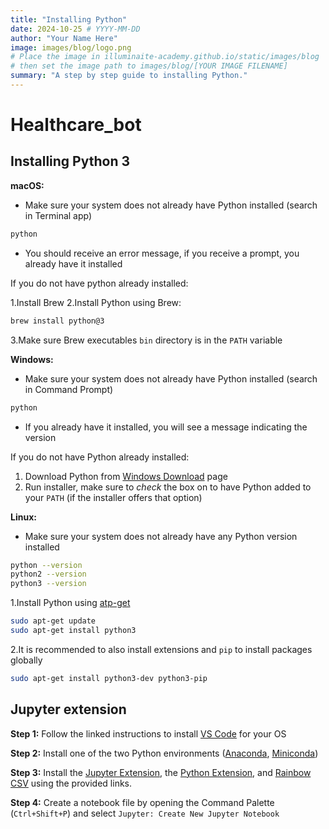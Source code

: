 ```yaml
---
title: "Installing Python"
date: 2024-10-25 # YYYY-MM-DD
author: "Your Name Here"
image: images/blog/logo.png
# Place the image in illuminaite-academy.github.io/static/images/blog
# then set the image path to images/blog/[YOUR IMAGE FILENAME]
summary: "A step by step guide to installing Python."
---
```


# Healthcare_bot

## Installing Python 3

**macOS:**

- Make sure your system does not already have Python installed (search in Terminal app)

```bash
python
```

- You should receive an error message, if you receive a prompt, you already have it installed

If you do not have python already installed:

1.Install Brew
2.Install Python using Brew:

```bash
brew install python@3
```

3.Make sure Brew executables `bin` directory is in the `PATH` variable

**Windows:**

- Make sure your system does not already have Python installed (search in Command Prompt)

```bash
python
```

- If you already have it installed, you will see a message indicating the version

If you do not have Python already installed:

1. Download Python from [Windows Download](https://www.python.org/downloads/windows/) page
2. Run installer, make sure to *check* the box on to have Python added to your `PATH` (if the installer offers that option)

**Linux:**

- Make sure your system does not already have any Python version installed

```bash
python --version
python2 --version
python3 --version
```

1.Install Python using [atp-get](https://linux.die.net/man/8/apt-get)

```bash
sudo apt-get update
sudo apt-get install python3
```

2.It is recommended to also install extensions and `pip` to install packages globally

```bash
sudo apt-get install python3-dev python3-pip
```

## Jupyter extension

**Step 1:** Follow the linked instructions to install [VS Code](https://code.visualstudio.com/download) for your OS

**Step 2:** Install one of the two Python environments ([Anaconda](https://docs.anaconda.com/anaconda/install/index.html), [Miniconda](https://docs.anaconda.com/miniconda/))

**Step 3:** Install the [Jupyter Extension](https://marketplace.visualstudio.com/items?itemName=ms-toolsai.jupyter), the [Python Extension](https://marketplace.visualstudio.com/items?itemName=ms-python.python), and [Rainbow CSV](https://marketplace.visualstudio.com/items?itemName=mechatroner.rainbow-csv) using the provided links.

**Step 4:** Create a notebook file by opening the Command Palette (`Ctrl+Shift+P`) and select `Jupyter: Create New Jupyter Notebook`